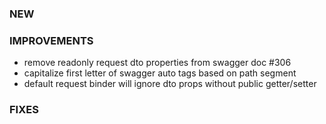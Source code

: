 ### NEW

### IMPROVEMENTS
- remove readonly request dto properties from swagger doc #306
- capitalize first letter of swagger auto tags based on path segment
- default request binder will ignore dto props without public getter/setter

### FIXES
